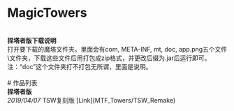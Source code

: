 # MagicTowers
<br>
<b>捏塔者版下载说明</b><br>
打开要下载的魔塔文件夹。里面会有com, META-INF, mt, doc, app.png五个文件\文件夹，下载这些文件后用打包成zip格式，并更改后缀为.jar后运行即可。<br>
注：“doc”这个文件夹打不打包无所谓，里面是说明。<br>
<br>
# 作品列表
<br>
<b>捏塔者版</b><br>
<i>2019/04/07</i> TSW复刻版 [Link](MTF_Towers/TSW_Remake)

